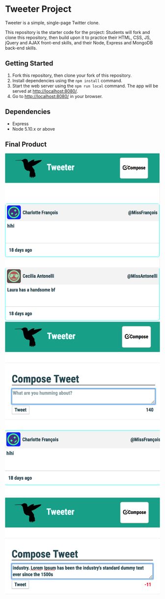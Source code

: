 # Tweeter Project

Tweeter is a simple, single-page Twitter clone.

This repository is the starter code for the project: Students will fork and clone this repository, then build upon it to practice their HTML, CSS, JS, jQuery and AJAX front-end skills, and their Node, Express and MongoDB back-end skills.

## Getting Started

1. Fork this repository, then clone your fork of this repository.
2. Install dependencies using the `npm install` command.
3. Start the web server using the `npm run local` command. The app will be served at <http://localhost:8080/>.
4. Go to <http://localhost:8080/> in your browser.

## Dependencies

- Express
- Node 5.10.x or above

## Final Product
!["Home screen"](https://github.com/NguyenKhoa2014/tweeter/blob/master/screenshots/HomeScreen.png?raw=true)
!["Compose Tweet screen"](https://github.com/NguyenKhoa2014/tweeter/blob/master/screenshots/ComposeTweet.png?raw=true)
!["Error over limte of character screen"](https://github.com/NguyenKhoa2014/tweeter/blob/master/screenshots/InpurOverLimitOf140Char.png?raw=true)

